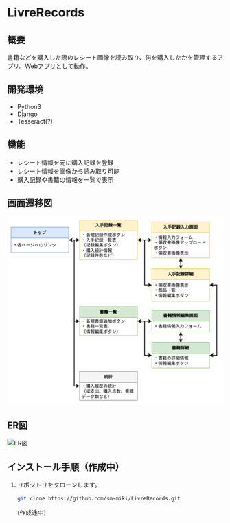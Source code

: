 # LivreRecords

## 概要

書籍などを購入した際のレシート画像を読み取り、何を購入したかを管理するアプリ。Webアプリとして動作。

## 開発環境

- Python3
- Django
- Tesseract(?)

## 機能

* レシート情報を元に購入記録を登録
* レシート情報を画像から読み取り可能
* 購入記録や書籍の情報を一覧で表示

## 画面遷移図

![画面遷移図](./docs/画面遷移図.drawio.png)

## ER図

![ER図](./docs/ER図-ja.drawio.png)

## インストール手順（作成中）

1. リポジトリをクローンします。

   ```bash
   git clone https://github.com/sm-miki/LivreRecords.git
   ```

   (作成途中)
